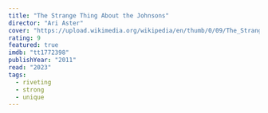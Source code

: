 ```yaml
---
title: "The Strange Thing About the Johnsons"
director: "Ari Aster"
cover: "https://upload.wikimedia.org/wikipedia/en/thumb/0/09/The_Strange_Thing_About_the_Johnsons_%282011%29_poster.jpg/220px-The_Strange_Thing_About_the_Johnsons_%282011%29_poster.jpg"
rating: 9
featured: true
imdb: "tt1772398"
publishYear: "2011"
read: "2023"
tags:
  - riveting
  - strong
  - unique
---
```

